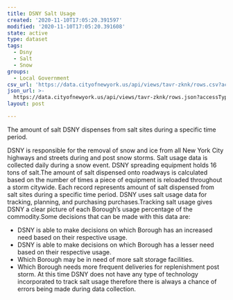 ```yaml
---
title: DSNY Salt Usage
created: '2020-11-10T17:05:20.391597'
modified: '2020-11-10T17:05:20.391608'
state: active
type: dataset
tags:
  - Dsny
  - Salt
  - Snow
groups:
  - Local Government
csv_url: 'https://data.cityofnewyork.us/api/views/tavr-zknk/rows.csv?accessType=DOWNLOAD'
json_url: >-
  https://data.cityofnewyork.us/api/views/tavr-zknk/rows.json?accessType=DOWNLOAD
layout: post

---
```

The amount of salt DSNY dispenses from salt sites during a specific time period.

DSNY is responsible for the removal of snow and ice from all New York City highways and streets during and post snow storms. Salt usage data is collected daily during a snow event.  DSNY spreading equipment holds 16 tons of salt.The amount of salt dispensed onto roadways is calculated based on the number of times a piece of equipment is reloaded throughout a storm citywide. Each record represents amount of salt dispensed from salt sites during a specific time period. DSNY uses salt usage data for tracking, planning, and purchasing purchases.Tracking salt usage gives DSNY a clear picture of each Borough’s usage percentage of the commodity.Some decisions that can be made with this data are:
- DSNY is able to make decisions on which Borough has an increased need based on their respective usage.
- DSNY is able to make decisions on which Borough has a lesser need based on their respective usage.
- Which Borough may be in need of more salt storage facilities.
- Which Borough needs more frequent deliveries for replenishment post storm. 
At this time DSNY does not have any type of technology incorporated to track salt usage therefore there is always a chance of errors being made during data collection.
